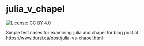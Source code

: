 # julia_v_chapel

[![License: CC BY 4.0](https://img.shields.io/badge/License-CC%20BY%204.0-lightgrey.svg)](http://creativecommons.org/licenses/by/4.0/)

Simple test cases for examining julia and chapel for blog post at https://www.dursi.ca/post/julia-vs-chapel.html

